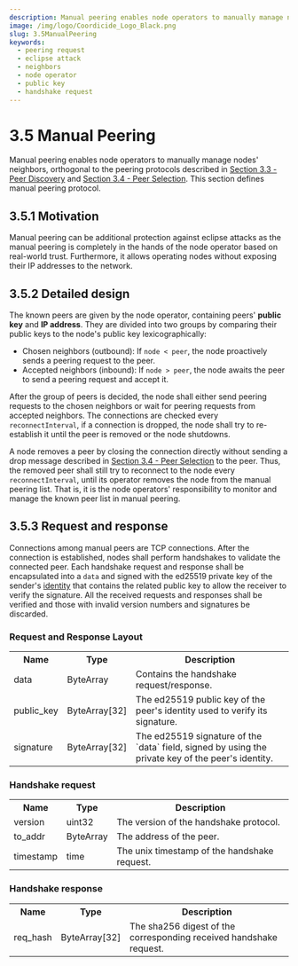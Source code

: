 ```yaml
---
description: Manual peering enables node operators to manually manage nodes' neighbors.  It can be additional protection against eclipse attacks as the manual peering is completely in the hands of the node operator based on real-world trust.
image: /img/logo/Coordicide_Logo_Black.png
slug: 3.5ManualPeering
keywords:
  - peering request
  - eclipse attack
  - neighbors
  - node operator
  - public key
  - handshake request
---
```


# 3.5 Manual Peering

Manual peering enables node operators to manually manage nodes' neighbors, orthogonal to the peering protocols described in [Section 3.3 - Peer Discovery](./3.3PeerDiscovery) and [Section 3.4 - Peer Selection](./3.4NeighborSelection). This section defines manual peering protocol.

## 3.5.1 Motivation

Manual peering can be additional protection against eclipse attacks as the manual peering is completely in the hands of the node operator based on real-world trust. Furthermore, it allows operating nodes without exposing their IP addresses to the network.

## 3.5.2 Detailed design

The known peers are given by the node operator, containing peers' **public key** and **IP address**. They are divided into two groups by comparing their public keys to the node's public key lexicographically:

- Chosen neighbors (outbound): If `node < peer`, the node proactively sends a peering request to the peer.
- Accepted neighbors (inbound): If `node > peer`, the node awaits the peer to send a peering request and accept it.

After the group of peers is decided, the node shall either send peering requests to the chosen neighbors or wait for peering requests from accepted neighbors. The connections are checked every `reconnectInterval`, if a connection is dropped, the node shall try to re-establish it until the peer is removed or the node shutdowns.

A node removes a peer by closing the connection directly without sending a drop message described in [Section 3.4 - Peer Selection](./3.4NeighborSelection) to the peer. Thus, the removed peer shall still try to reconnect to the node every `reconnectInterval`, until its operator removes the node from the manual peering list. That is, it is the node operators' responsibility to monitor and manage the known peer list in manual peering.

## 3.5.3 Request and response

Connections among manual peers are TCP connections. After the connection is established, nodes shall perform handshakes to validate the connected peer. Each handshake request and response shall be encapsulated into a `data` and signed with the ed25519 private key of the sender's [identity](#Node_identities) that contains the related public key to allow the receiver to verify the signature. All the received requests and responses shall be verified and those with invalid version numbers and signatures be discarded.

### Request and Response Layout

<table>
     <tr>
         <th>Name</th>
         <th>Type</th>
         <th>Description</th>
     </tr>
     <tr>
         <td>data</td>
         <td>ByteArray</td>
         <td>Contains the handshake request/response.</td>
     </tr>
     <tr>
         <td>public_key</td>
         <td>ByteArray[32]</td>
         <td>The ed25519 public key of the peer's identity used to verify its signature.</td>
     </tr>
     <tr>
         <td>signature</td>
         <td>ByteArray[32]</td>
         <td>The ed25519 signature of the `data` field, signed by using the private key of the peer's identity.</td>
     </tr>
 </table>

### Handshake request

<table>
     <tr>
         <th>Name</th>
         <th>Type</th>
         <th>Description</th>
     </tr>
     <tr>
         <td>version</td>
         <td>uint32</td>
         <td>The version of the handshake protocol.</td>
     </tr>
     <tr>
         <td>to_addr</td>
         <td>ByteArray</td>
         <td>The address of the peer.</td>
     </tr>
     <tr>
         <td>timestamp</td>
         <td>time</td>
         <td>The unix timestamp of the handshake request.</td>
     </tr>
 </table>

### Handshake response

<table>
     <tr>
         <th>Name</th>
         <th>Type</th>
         <th>Description</th>
     </tr>
     <tr>
         <td>req_hash</td>
         <td>ByteArray[32]</td>
         <td>The sha256 digest of the corresponding received handshake request.</td>
     </tr>
 </table>
